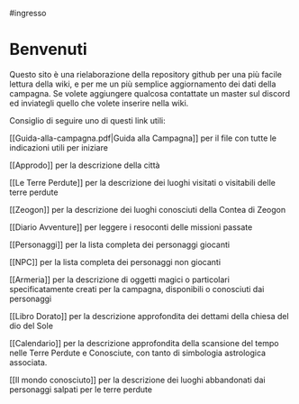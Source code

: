 #ingresso

# Benvenuti

Questo sito è una rielaborazione della repository github per una più facile lettura della wiki, e per me un più semplice aggiornamento dei dati della campagna.
Se volete aggiungere qualcosa contattate un master sul discord ed inviategli quello che volete inserire nella wiki.

Consiglio di seguire uno di questi link utili:

[[Guida-alla-campagna.pdf|Guida alla Campagna]] per il file con tutte le indicazioni utili per iniziare

[[Approdo]] per la descrizione della città

[[Le Terre Perdute]] per la descrizione dei luoghi visitati o visitabili delle terre perdute

[[Zeogon]] per la descrizione dei luoghi conosciuti della Contea di Zeogon

[[Diario Avventure]] per leggere i resoconti delle missioni passate

[[Personaggi]] per la lista completa dei personaggi giocanti

[[NPC]] per la lista completa dei personaggi non giocanti

[[Armeria]] per la descrizione di oggetti magici o particolari specificatamente creati per la campagna, disponibili o conosciuti dai personaggi
 
[[Libro Dorato]] per la descrizione approfondita dei dettami della chiesa del dio del Sole

[[Calendario]] per la descrizione approfondita della scansione del tempo nelle Terre Perdute e Conosciute, con tanto di simbologia astrologica associata.

[[Il mondo conosciuto]] per la descrizione dei luoghi abbandonati dai personaggi salpati per le terre perdute
